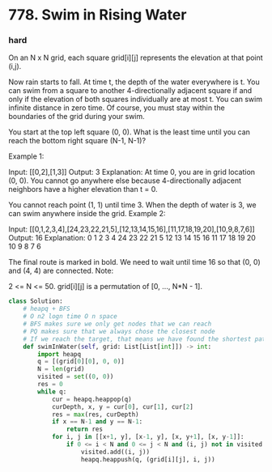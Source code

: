 # 778. Swim in Rising Water
### hard
On an N x N grid, each square grid[i][j] represents the elevation at that point (i,j).

Now rain starts to fall. At time t, the depth of the water everywhere is t. You can swim from a square to another 4-directionally adjacent square if and only if the elevation of both squares individually are at most t. You can swim infinite distance in zero time. Of course, you must stay within the boundaries of the grid during your swim.

You start at the top left square (0, 0). What is the least time until you can reach the bottom right square (N-1, N-1)?

Example 1:

Input: [[0,2],[1,3]]
Output: 3
Explanation:
At time 0, you are in grid location (0, 0).
You cannot go anywhere else because 4-directionally adjacent neighbors have a higher elevation than t = 0.

You cannot reach point (1, 1) until time 3.
When the depth of water is 3, we can swim anywhere inside the grid.
Example 2:

Input: [[0,1,2,3,4],[24,23,22,21,5],[12,13,14,15,16],[11,17,18,19,20],[10,9,8,7,6]]
Output: 16
Explanation:
 0  1  2  3  4
24 23 22 21  5
12 13 14 15 16
11 17 18 19 20
10  9  8  7  6

The final route is marked in bold.
We need to wait until time 16 so that (0, 0) and (4, 4) are connected.
Note:

2 <= N <= 50.
grid[i][j] is a permutation of [0, ..., N*N - 1].

```python
class Solution:
    # heapq + BFS
    # O n2 logn time O n space
    # BFS makes sure we only get nodes that we can reach
    # PQ makes sure that we always chose the closest node
    # If we reach the target, that means we have found the shortest path in the middle of searching
    def swimInWater(self, grid: List[List[int]]) -> int:
        import heapq
        q = [(grid[0][0], 0, 0)]
        N = len(grid)
        visited = set((0, 0))
        res = 0
        while q:
            cur = heapq.heappop(q)
            curDepth, x, y = cur[0], cur[1], cur[2]
            res = max(res, curDepth)
            if x == N-1 and y == N-1:
                return res
            for i, j in [[x+1, y], [x-1, y], [x, y+1], [x, y-1]]:
                if 0 <= i < N and 0 <= j < N and (i, j) not in visited:
                    visited.add((i, j))
                    heapq.heappush(q, (grid[i][j], i, j))
```